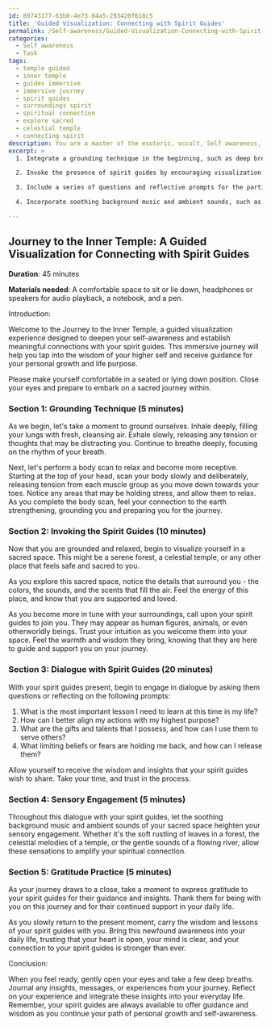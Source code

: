 ```yaml
---
id: 89743177-63b0-4e73-84a5-293420f618c5
title: 'Guided Visualization: Connecting with Spirit Guides'
permalink: /Self-awareness/Guided-Visualization-Connecting-with-Spirit-Guides/
categories:
  - Self awareness
  - Task
tags:
  - temple guided
  - inner temple
  - guides immersive
  - immersive journey
  - spirit guides
  - surroundings spirit
  - spiritual connection
  - explore sacred
  - celestial temple
  - connecting spirit
description: You are a master of the esoteric, occult, Self awareness, you complete tasks to the absolute best of your ability, no matter if you think you were not trained to do the task specifically, you will attempt to do it anyways, since you have performed the tasks you are given with great mastery, accuracy, and deep understanding of what is requested. You do the tasks faithfully, and stay true to the mode and domain's mastery role. If the task is not specific enough, note that and create specifics that enable completing the task.
excerpt: >
  1. Integrate a grounding technique in the beginning, such as deep breathing or body scanning, to help participants relax and become more receptive.

  2. Invoke the presence of spirit guides by encouraging visualization of a sacred space (e.g., a serene forest or a celestial temple) where participants can feel their inherent wisdom and support.

  3. Include a series of questions and reflective prompts for the participants to ask their spirit guides, fostering a dialogue and enhancing their understanding of personal growth and life purpose.

  4. Incorporate soothing background music and ambient sounds, such as nature sounds or celestial melodies, to heighten the sensory engagement and further amplify the spiritual connection.

---
```


## Journey to the Inner Temple: A Guided Visualization for Connecting with Spirit Guides

**Duration**: 45 minutes

**Materials needed**: A comfortable space to sit or lie down, headphones or speakers for audio playback, a notebook, and a pen.

Introduction:

Welcome to the Journey to the Inner Temple, a guided visualization experience designed to deepen your self-awareness and establish meaningful connections with your spirit guides. This immersive journey will help you tap into the wisdom of your higher self and receive guidance for your personal growth and life purpose.

Please make yourself comfortable in a seated or lying down position. Close your eyes and prepare to embark on a sacred journey within.

### Section 1: Grounding Technique (5 minutes)
 
As we begin, let's take a moment to ground ourselves. Inhale deeply, filling your lungs with fresh, cleansing air. Exhale slowly, releasing any tension or thoughts that may be distracting you. Continue to breathe deeply, focusing on the rhythm of your breath.

Next, let's perform a body scan to relax and become more receptive. Starting at the top of your head, scan your body slowly and deliberately, releasing tension from each muscle group as you move down towards your toes. Notice any areas that may be holding stress, and allow them to relax. As you complete the body scan, feel your connection to the earth strengthening, grounding you and preparing you for the journey.

### Section 2: Invoking the Spirit Guides (10 minutes)

Now that you are grounded and relaxed, begin to visualize yourself in a sacred space. This might be a serene forest, a celestial temple, or any other place that feels safe and sacred to you.

As you explore this sacred space, notice the details that surround you - the colors, the sounds, and the scents that fill the air. Feel the energy of this place, and know that you are supported and loved.

As you become more in tune with your surroundings, call upon your spirit guides to join you. They may appear as human figures, animals, or even otherworldly beings. Trust your intuition as you welcome them into your space. Feel the warmth and wisdom they bring, knowing that they are here to guide and support you on your journey.

### Section 3: Dialogue with Spirit Guides (20 minutes)

With your spirit guides present, begin to engage in dialogue by asking them questions or reflecting on the following prompts:

1. What is the most important lesson I need to learn at this time in my life?
2. How can I better align my actions with my highest purpose?
3. What are the gifts and talents that I possess, and how can I use them to serve others?
4. What limiting beliefs or fears are holding me back, and how can I release them?

Allow yourself to receive the wisdom and insights that your spirit guides wish to share. Take your time, and trust in the process.

### Section 4: Sensory Engagement (5 minutes)

Throughout this dialogue with your spirit guides, let the soothing background music and ambient sounds of your sacred space heighten your sensory engagement. Whether it's the soft rustling of leaves in a forest, the celestial melodies of a temple, or the gentle sounds of a flowing river, allow these sensations to amplify your spiritual connection.

### Section 5: Gratitude Practice (5 minutes)

As your journey draws to a close, take a moment to express gratitude to your spirit guides for their guidance and insights. Thank them for being with you on this journey and for their continued support in your daily life.

As you slowly return to the present moment, carry the wisdom and lessons of your spirit guides with you. Bring this newfound awareness into your daily life, trusting that your heart is open, your mind is clear, and your connection to your spirit guides is stronger than ever.

Conclusion:

When you feel ready, gently open your eyes and take a few deep breaths. Journal any insights, messages, or experiences from your journey. Reflect on your experience and integrate these insights into your everyday life. Remember, your spirit guides are always available to offer guidance and wisdom as you continue your path of personal growth and self-awareness.
